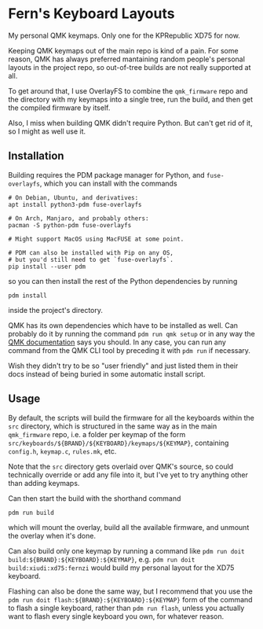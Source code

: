# Fern's Keyboard Layouts

My personal QMK keymaps. Only one for the KPRepublic XD75 for now.

Keeping QMK keymaps out of the main repo is kind of a pain.
For some reason, QMK has always preferred mantaining
random people's personal layouts in the project repo,
so out-of-tree builds are not really supported at all.

To get around that, I use OverlayFS to combine the `qmk_firmware`
repo and the directory with my keymaps into a single tree,
run the build, and then get the compiled firmware by itself.

Also, I miss when building QMK didn't require Python.
But can't get rid of it, so I might as well use it.

## Installation

Building requires the PDM package manager for Python,
and `fuse-overlayfs`, which you can install with the commands

``` shell
# On Debian, Ubuntu, and derivatives:
apt install python3-pdm fuse-overlayfs

# On Arch, Manjaro, and probably others:
pacman -S python-pdm fuse-overlayfs

# Might support MacOS using MacFUSE at some point.

# PDM can also be installed with Pip on any OS,
# but you'd still need to get `fuse-overlayfs`.
pip install --user pdm
```

so you can then install the rest of the Python dependencies by running

``` shell
pdm install
```

inside the project's directory.

QMK has its own dependencies which have to be installed as well.
Can probably do it by running the command `pdm run qmk setup` or
in any way the [QMK documentation][qmk-doc] says you should.
In any case, you can run any command from the QMK CLI tool by
preceding it with `pdm run` if necessary.

Wish they didn't try to be so "user friendly" and just listed them
in their docs instead of being buried in some automatic install script.

[qmk-doc]: https://docs.qmk.fm

## Usage

By default, the scripts will build the firmware for all the keyboards
within the `src` directory, which is structured in the same way as in
the main `qmk_firmware` repo, i.e. a folder per keymap of the form
`src/keyboards/${BRAND}/${KEYBOARD}/keymaps/${KEYMAP}`, containing
`config.h`, `keymap.c`, `rules.mk`, etc.

Note that the `src` directory gets overlaid over QMK's source,
so could technically override or add any file into it,
but I've yet to try anything other than adding keymaps.

Can then start the build with the shorthand command

``` shell
pdm run build
```

which will mount the overlay, build all the available firmware,
and unmount the overlay when it's done.

Can also build only one keymap by running a command like
`pdm run doit build:${BRAND}:${KEYBOARD}:${KEYMAP}`, e.g.
`pdm run doit build:xiudi:xd75:fernzi` would build my personal
layout for the XD75 keyboard.

Flashing can also be done the same way, but I recommend that
you use the `pdm run doit flash:${BRAND}:${KEYBOARD}:${KEYMAP}`
form of the command to flash a single keyboard, rather than
`pdm run flash`, unless you actually want to flash every single
keyboard you own, for whatever reason.
